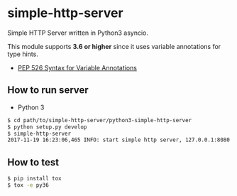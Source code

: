 # simple-http-server

Simple HTTP Server written in Python3 asyncio.

This module supports **3.6 or higher** since it uses variable annotations for type hints.

* [PEP 526 Syntax for Variable Annotations](https://www.python.org/dev/peps/pep-0526/)

## How to run server

* Python 3

```bash
$ cd path/to/simple-http-server/python3-simple-http-server
$ python setup.py develop
$ simple-http-server
2017-11-19 16:23:06,465 INFO: start simple http server, 127.0.0.1:8080
```

## How to test

```bash
$ pip install tox
$ tox -e py36
```
